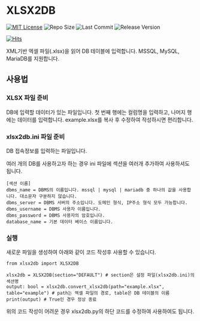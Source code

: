 # XLSX2DB

[![MIT License](https://img.shields.io/github/license/mson0129/xlsx2db)](https://www.mit.edu/~amini/LICENSE.md)
![Repo Size](https://img.shields.io/github/repo-size/mson0129/xlsx2db)
![Last Commit](https://img.shields.io/github/last-commit/mson0129/xlsx2db)
![Release Version](https://img.shields.io/github/v/release/mson0129/xlsx2db)

[![Hits](https://hits.seeyoufarm.com/api/count/incr/badge.svg?url=https%3A%2F%2Fgithub.com%2Fmson0129%2Fxlsx2db&count_bg=%2379C83D&title_bg=%23555555&icon=&icon_color=%23E7E7E7&title=hits&edge_flat=false)](https://hits.seeyoufarm.com)

XML기반 엑셀 파일(.xlsx)을 읽어 DB 테이블에 입력합니다.
MSSQL, MySQL, MariaDB를 지원합니다.

## 사용법

### XLSX 파일 준비

DB에 입력할 데이터가 있는 파일입니다.
첫 번째 행에는 컬럼명을 입력하고, 나머지 행에는 데이터를 입력합니다.
example.xlsx를 복사 후 수정하여 작성하시면 편리합니다.


### xlsx2db.ini 파일 준비

DB 접속정보를 입력하는 파일입니다.

여러 개의 DB를 사용하고자 하는 경우 ini 파일에 섹션을 여러개 추가하여 사용하셔도 됩니다.
```
[섹션 이름]
dbms_name = DBMS의 이름입니다. mssql | mysql | mariadb 중 하나의 값을 사용합니다. 대소문자 구분하지 않습니다.
dbms_server = DBMS 서버의 주소입니다. 도메인 형식, IP주소 형식 모두 가능합니다.
dbms_username = DBMS 사용자 이름입니다.
dbms_password = DBMS 사용자의 암호입니다.
database_name = 기본 데이터 베이스 이름입니다.
```

### 실행
새로운 파일을 생성하여 아래와 같이 코드 작성후 사용할 수 있습니다.
```
from xlsx2db import XLSX2DB

xlsx2db = XLSX2DB(section="DEFAULT") # section은 설정 파일(xlsx2db.ini)의 섹션명
output: bool = xlsx2db.convert_xlsx2db(path="example.xlsx", table="example") # path는 엑셀 파일의 경로, table은 DB 테이블의 이름
print(output) # True인 경우 정상 종료
```

위의 코드 작성이 어려운 경우 xlsx2db.py의 하단 코드를 수정하여 사용하여도 됩니다.
